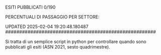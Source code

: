 ESITI PUBBLICATI 0/190 

PERCENTUALI DI PASSAGGIO PER SETTORE:

UPDATED 2025-02-04 19:20:48.180487
###################################################### 

Si tratta di un semplice script in python per controllare quando sono pubblicati gli esiti (ASN 2021, sesto quadrimestre).

